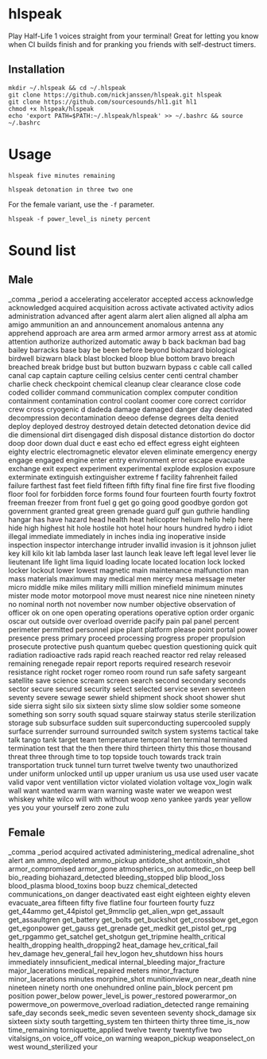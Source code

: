 # hlspeak

Play Half-Life 1 voices straight from your terminal! Great for letting you know when CI builds finish and for pranking you friends with self-destruct timers.

## Installation
```
mkdir ~/.hlspeak && cd ~/.hlspeak
git clone https://github.com/nickjanssen/hlspeak.git hlspeak
git clone https://github.com/sourcesounds/hl1.git hl1
chmod +x hlspeak/hlspeak
echo 'export PATH=$PATH:~/.hlspeak/hlspeak' >> ~/.bashrc && source ~/.bashrc
```

# Usage

```
hlspeak five minutes remaining
```

```
hlspeak detonation in three two one
```

For the female variant, use the `-f` parameter.

```
hlspeak -f power_level_is ninety percent
```

# Sound list

## Male

_comma
_period
a
accelerating
accelerator
accepted
access
acknowledge
acknowledged
acquired
acquisition
across
activate
activated
activity
adios
administration
advanced
after
agent
alarm
alert
alien
aligned
all
alpha
am
amigo
ammunition
an
and
announcement
anomalous
antenna
any
apprehend
approach
are
area
arm
armed
armor
armory
arrest
ass
at
atomic
attention
authorize
authorized
automatic
away
b
back
backman
bad
bag
bailey
barracks
base
bay
be
been
before
beyond
biohazard
biological
birdwell
bizwarn
black
blast
blocked
bloop
blue
bottom
bravo
breach
breached
break
bridge
bust
but
button
buzwarn
bypass
c
cable
call
called
canal
cap
captain
capture
ceiling
celsius
center
centi
central
chamber
charlie
check
checkpoint
chemical
cleanup
clear
clearance
close
code
coded
collider
command
communication
complex
computer
condition
containment
contamination
control
coolant
coomer
core
correct
corridor
crew
cross
cryogenic
d
dadeda
damage
damaged
danger
day
deactivated
decompression
decontamination
deeoo
defense
degrees
delta
denied
deploy
deployed
destroy
destroyed
detain
detected
detonation
device
did
die
dimensional
dirt
disengaged
dish
disposal
distance
distortion
do
doctor
doop
door
down
dual
duct
e
east
echo
ed
effect
egress
eight
eighteen
eighty
electric
electromagnetic
elevator
eleven
eliminate
emergency
energy
engage
engaged
engine
enter
entry
environment
error
escape
evacuate
exchange
exit
expect
experiment
experimental
explode
explosion
exposure
exterminate
extinguish
extinguisher
extreme
f
facility
fahrenheit
failed
failure
farthest
fast
feet
field
fifteen
fifth
fifty
final
fine
fire
first
five
flooding
floor
fool
for
forbidden
force
forms
found
four
fourteen
fourth
fourty
foxtrot
freeman
freezer
from
front
fuel
g
get
go
going
good
goodbye
gordon
got
government
granted
great
green
grenade
guard
gulf
gun
guthrie
handling
hangar
has
have
hazard
head
health
heat
helicopter
helium
hello
help
here
hide
high
highest
hit
hole
hostile
hot
hotel
hour
hours
hundred
hydro
i
idiot
illegal
immediate
immediately
in
inches
india
ing
inoperative
inside
inspection
inspector
interchange
intruder
invallid
invasion
is
it
johnson
juliet
key
kill
kilo
kit
lab
lambda
laser
last
launch
leak
leave
left
legal
level
lever
lie
lieutenant
life
light
lima
liquid
loading
locate
located
location
lock
locked
locker
lockout
lower
lowest
magnetic
main
maintenance
malfunction
man
mass
materials
maximum
may
medical
men
mercy
mesa
message
meter
micro
middle
mike
miles
military
milli
million
minefield
minimum
minutes
mister
mode
motor
motorpool
move
must
nearest
nice
nine
nineteen
ninety
no
nominal
north
not
november
now
number
objective
observation
of
officer
ok
on
one
open
operating
operations
operative
option
order
organic
oscar
out
outside
over
overload
override
pacify
pain
pal
panel
percent
perimeter
permitted
personnel
pipe
plant
platform
please
point
portal
power
presence
press
primary
proceed
processing
progress
proper
propulsion
prosecute
protective
push
quantum
quebec
question
questioning
quick
quit
radiation
radioactive
rads
rapid
reach
reached
reactor
red
relay
released
remaining
renegade
repair
report
reports
required
research
resevoir
resistance
right
rocket
roger
romeo
room
round
run
safe
safety
sargeant
satellite
save
science
scream
screen
search
second
secondary
seconds
sector
secure
secured
security
select
selected
service
seven
seventeen
seventy
severe
sewage
sewer
shield
shipment
shock
shoot
shower
shut
side
sierra
sight
silo
six
sixteen
sixty
slime
slow
soldier
some
someone
something
son
sorry
south
squad
square
stairway
status
sterile
sterilization
storage
sub
subsurface
sudden
suit
superconducting
supercooled
supply
surface
surrender
surround
surrounded
switch
system
systems
tactical
take
talk
tango
tank
target
team
temperature
temporal
ten
terminal
terminated
termination
test
that
the
then
there
third
thirteen
thirty
this
those
thousand
threat
three
through
time
to
top
topside
touch
towards
track
train
transportation
truck
tunnel
turn
turret
twelve
twenty
two
unauthorized
under
uniform
unlocked
until
up
upper
uranium
us
usa
use
used
user
vacate
valid
vapor
vent
ventillation
victor
violated
violation
voltage
vox_login
walk
wall
want
wanted
warm
warn
warning
waste
water
we
weapon
west
whiskey
white
wilco
will
with
without
woop
xeno
yankee
yards
year
yellow
yes
you
your
yourself
zero
zone
zulu

## Female

_comma
_period
acquired
activated
administering_medical
adrenaline_shot
alert
am
ammo_depleted
ammo_pickup
antidote_shot
antitoxin_shot
armor_compromised
armor_gone
atmospherics_on
automedic_on
beep
bell
bio_reading
biohazard_detected
bleeding_stopped
blip
blood_loss
blood_plasma
blood_toxins
boop
buzz
chemical_detected
communications_on
danger
deactivated
east
eight
eighteen
eighty
eleven
evacuate_area
fifteen
fifty
five
flatline
four
fourteen
fourty
fuzz
get_44ammo
get_44pistol
get_9mmclip
get_alien_wpn
get_assault
get_assaultgren
get_battery
get_bolts
get_buckshot
get_crossbow
get_egon
get_egonpower
get_gauss
get_grenade
get_medkit
get_pistol
get_rpg
get_rpgammo
get_satchel
get_shotgun
get_tripmine
health_critical
health_dropping
health_dropping2
heat_damage
hev_critical_fail
hev_damage
hev_general_fail
hev_logon
hev_shutdown
hiss
hours
immediately
innsuficient_medical
internal_bleeding
major_fracture
major_lacerations
medical_repaired
meters
minor_fracture
minor_lacerations
minutes
morphine_shot
munitionview_on
near_death
nine
nineteen
ninety
north
one
onehundred
online
pain_block
percent
pm
position
power_below
power_level_is
power_restored
powerarmor_on
powermove_on
powermove_overload
radiation_detected
range
remaining
safe_day
seconds
seek_medic
seven
seventeen
seventy
shock_damage
six
sixteen
sixty
south
targetting_system
ten
thirteen
thirty
three
time_is_now
time_remaining
torniquette_applied
twelve
twenty
twentyfive
two
vitalsigns_on
voice_off
voice_on
warning
weapon_pickup
weaponselect_on
west
wound_sterilized
your
